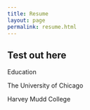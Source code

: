```yaml
---
title: Resume
layout: page
permalink: resume.html
---
```


## Test out here

Education

The University of Chicago

Harvey Mudd College
